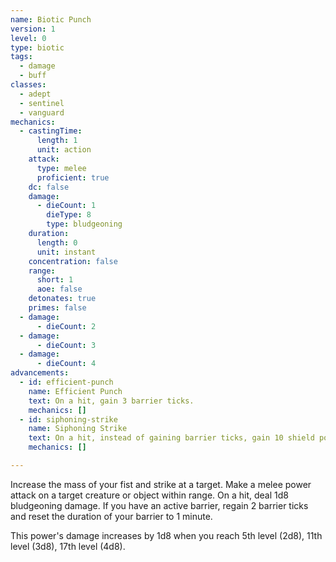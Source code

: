 ```yaml
---
name: Biotic Punch
version: 1
level: 0
type: biotic
tags:
  - damage
  - buff
classes:
  - adept
  - sentinel
  - vanguard
mechanics:
  - castingTime:
      length: 1
      unit: action
    attack:
      type: melee
      proficient: true
    dc: false
    damage:
      - dieCount: 1
        dieType: 8
        type: bludgeoning
    duration:
      length: 0
      unit: instant
    concentration: false
    range:
      short: 1
      aoe: false
    detonates: true
    primes: false
  - damage:
      - dieCount: 2
  - damage:
      - dieCount: 3
  - damage:
      - dieCount: 4
advancements:
  - id: efficient-punch
    name: Efficient Punch
    text: On a hit, gain 3 barrier ticks.
    mechanics: []
  - id: siphoning-strike
    name: Siphoning Strike
    text: On a hit, instead of gaining barrier ticks, gain 10 shield points.
    mechanics: []

---
```

Increase the mass of your fist and strike at a target. Make a melee power attack on a target creature or object within range.
On a hit, deal 1d8 bludgeoning damage. If you have an active barrier, regain 2 barrier ticks and reset the duration of
your barrier to 1 minute.

This power's damage increases by 1d8 when you reach 5th level (2d8), 11th level (3d8), 17th level (4d8).
